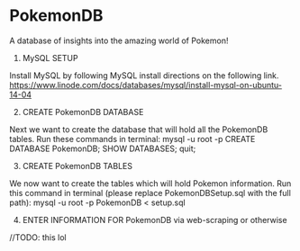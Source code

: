 # PokemonDB
A database of insights into the amazing world of Pokemon!

1. MySQL SETUP

Install MySQL by following MySQL install directions on the following link.
https://www.linode.com/docs/databases/mysql/install-mysql-on-ubuntu-14-04

2. CREATE PokemonDB DATABASE

Next we want to create the database that will hold all the PokemonDB tables.
Run these commands in terminal: 
mysql -u root -p
CREATE DATABASE PokemonDB;
SHOW DATABASES;
quit;

3. CREATE PokemonDB TABLES

We now want to create the tables which will hold Pokemon information.
Run this command in terminal (please replace PokemonDBSetup.sql with the full path):
mysql -u root -p PokemonDB < setup.sql

4. ENTER INFORMATION FOR PokemonDB via web-scraping or otherwise 

//TODO: this lol
